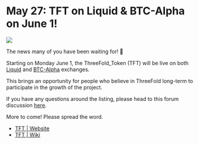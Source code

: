 # May 27: TFT on Liquid & BTC-Alpha on June 1!

![](img/btcalphaliquid.png)

The news many of you have been waiting for! 🥁

Starting on Monday June 1, the ThreeFold_Token (TFT) will be live on both [Liquid](https://liquid.com) and [BTC-Alpha](https://btc-alpha.com) exchanges.

This brings an opportunity for people who believe in ThreeFold long-term to participate in the growth of the project.

If you have any questions around the listing, please head to this forum discussion [here](https://forum.threefold.io/t/tft-is-listing-on-liquid-and-btc-alpha-on-the-1st-of-june-2020/492).

More to come! Please spread the word.

- [TFT | Website](https://threefold.io/token.html)
- [TFT | Wiki](tokens_home)